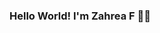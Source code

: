 ### Hello World! I'm Zahrea F 👋🏽

<!--
**zahreafranklin/zahreafranklin** is a ✨ _special_ ✨ repository because its `README.md` (this file) appears on your GitHub profile.


[![LinkedIn](https://img.shields.io/badge/linkedin-%230077B5.svg?&style=for-the-badge&logo=linkedin&logoColor=white)](https://www.linkedin.com/in/zahrea-franklin/)


[![Gmail Badge](https://img.shields.io/badge/gmail-c14438?style=for-the-badge&logo=Gmail&logoColor=white&link=mailto:zahrea.franklin@gmail.com)](mailto:zahrea.franklin@gmail.com)


____________________________________________________________________

### About Me 👩🏽 
- 🎓 Currently pursuing a Bachelors of Science in Computer Science at Sacramento State University
- 🔭 Looking for new opportunities to use my knowledge in tech
- 📓 Learning more about full-stack development and software engineering.
- 👯 Member of: Rewriting the Code, National Society of Black Engineers at Sac State and Society of Women Engineers at Sac State  
- 🖤 Enjoys fashion blogging in my spare time

____________________________________________________________________

### Skills 🔧 ⚙️
<h4>Programming Languages</h4>
[![HTML](https://img.shields.io/badge/html5%20-%23E34F26.svg?&style=for-the-badge&logo=html5&logoColor=white%22)](https://github.com/zahreafranklin/)

[![Javascript](https://img.shields.io/badge/javascript%20-%23323330.svg?&style=for-the-badge&logo=javascript&logoColor=%23F7DF1E)](https://github.com/zahreafranklin/)

[![CSS](https://img.shields.io/badge/css3%20-%231572B6.svg?&style=for-the-badge&logo=css3&logoColor=white)](https://github.com/zahreafranklin/)

[![C](https://img.shields.io/badge/c%20-%2300599C.svg?&style=for-the-badge&logo=c&logoColor=white)](https://github.com/zahreafranklin/)


[![Java](https://img.shields.io/badge/java-%23ED8B00.svg?&style=for-the-badge&logo=java&logoColor=white)](https://github.com/zahreafranklin/)
<center>
[![Top Language](https://github-readme-stats.vercel.app/api/top-langs/?username=zahreafranklin&layout=compact)](https://github.com/zahreafranklin/github-readme-stats)
</center>
<h4>Frameworks</h4>
[![React](https://img.shields.io/badge/react%20-%2320232a.svg?&style=for-the-badge&logo=react&logoColor=%2361DAFB)](https://github.com/zahreafranklin/)

[![Bootstrap](https://img.shields.io/badge/bootstrap%20-%23563D7C.svg?&style=for-the-badge&logo=bootstrap&logoColor=white)](https://github.com/zahreafranklin/)

### Stats 📈
https://github-readme-stats.vercel.app/api?username=zahreafranklin&show_icons=true&theme=graywhite
